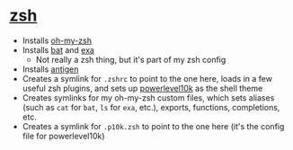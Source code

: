 # [zsh](https://www.zsh.org/)

- Installs [oh-my-zsh](https://ohmyz.sh/)
- Installs [bat](https://github.com/sharkdp/bat) and [exa](https://github.com/ogham/exa)
  - Not really a zsh thing, but it's part of my zsh config
- Installs [antigen](http://antigen.sharats.me/)
- Creates a symlink for `.zshrc` to point to the one here, loads in a few useful zsh plugins, and sets up [powerlevel10k](https://github.com/romkatv/powerlevel10k) as the shell theme
- Creates symlinks for my oh-my-zsh custom files, which sets aliases (such as `cat` for `bat`, `ls` for `exa`, etc.), exports, functions, completions, etc.
- Creates a symlink for `.p10k.zsh` to point to the one here (it's the config file for powerlevel10k)
